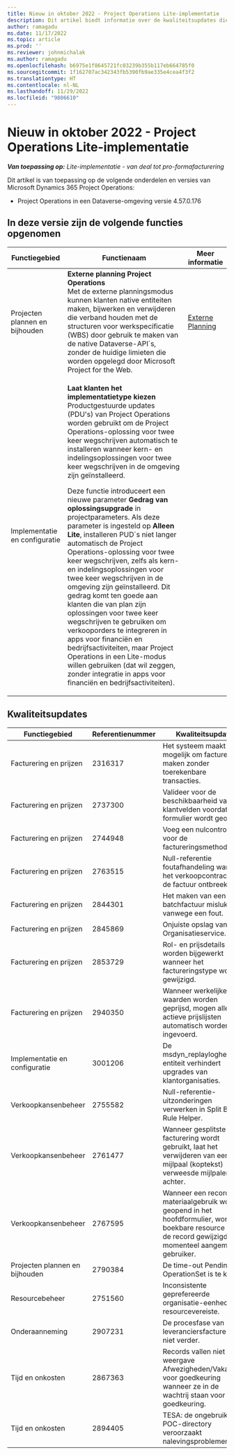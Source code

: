 ```yaml
---
title: Nieuw in oktober 2022 - Project Operations Lite-implementatie
description: Dit artikel biedt informatie over de kwaliteitsupdates die beschikbaar zijn in de versie van de Microsoft Dynamics 365 Project Operations Lite-implementatie van oktober 2022.
author: ramagadu
ms.date: 11/17/2022
ms.topic: article
ms.prod: ''
ms.reviewer: johnmichalak
ms.author: ramagadu
ms.openlocfilehash: b6975e1f8645721fc03239b355b117eb664785f0
ms.sourcegitcommit: 1f162707ac342343fb5390fb9ae335e4cea4f3f2
ms.translationtype: HT
ms.contentlocale: nl-NL
ms.lasthandoff: 11/29/2022
ms.locfileid: "9806610"
---
```

# <a name="whats-new-october-2022---project-operations-lite-deployment"></a>Nieuw in oktober 2022 - Project Operations Lite-implementatie

_**Van toepassing op:** Lite-implementatie - van deal tot pro-formafacturering_

Dit artikel is van toepassing op de volgende onderdelen en versies van Microsoft Dynamics 365 Project Operations:

- Project Operations in een Dataverse-omgeving versie 4.57.0.176

## <a name="features-included-in-this-release"></a>In deze versie zijn de volgende functies opgenomen

| Functiegebied | Functienaam | Meer informatie |
| --- | --- | --- |
| Projecten plannen en bijhouden | **Externe planning Project Operations**<br>Met de externe planningsmodus kunnen klanten native entiteiten maken, bijwerken en verwijderen die verband houden met de structuren voor werkspecificatie (WBS) door gebruik te maken van de native Dataverse-API´s, zonder de huidige limieten die worden opgelegd door Microsoft Project for the Web. | [Externe Planning](/dynamics365/project-operations/project-management/external-scheduling) |
| Implementatie en configuratie | <p>**Laat klanten het implementatietype kiezen**<br>Productgestuurde updates (PDU's) van Project Operations worden gebruikt om de Project Operations-oplossing voor twee keer wegschrijven automatisch te installeren wanneer kern- en indelingsoplossingen voor twee keer wegschrijven in de omgeving zijn geïnstalleerd.</p><p>Deze functie introduceert een nieuwe parameter **Gedrag van oplossingsupgrade** in projectparameters. Als deze parameter is ingesteld op **Alleen Lite**, installeren PUD´s niet langer automatisch de Project Operations-oplossing voor twee keer wegschrijven, zelfs als kern- en indelingsoplossingen voor twee keer wegschrijven in de omgeving zijn geïnstalleerd. Dit gedrag komt ten goede aan klanten die van plan zijn oplossingen voor twee keer wegschrijven te gebruiken om verkooporders te integreren in apps voor financiën en bedrijfsactiviteiten, maar Project Operations in een Lite-modus willen gebruiken (dat wil zeggen, zonder integratie in apps voor financiën en bedrijfsactiviteiten).</p> | |

## <a name="quality-updates"></a>Kwaliteitsupdates

| Functiegebied | Referentienummer | Kwaliteitsupdate |
| --- | --- | --- |
| Facturering en prijzen | 2316317 | Het systeem maakt het mogelijk om facturen te maken zonder toerekenbare transacties. |
| Facturering en prijzen | 2737300 | Valideer voor de beschikbaarheid van klantvelden voordat het formulier wordt geopend. |
| Facturering en prijzen | 2744948 | Voeg een nulcontrole toe voor de factureringsmethode. |
| Facturering en prijzen | 2763515 | Null-referentie foutafhandeling wanneer het verkoopcontract van de factuur ontbreekt. |
| Facturering en prijzen | 2844301 | Het maken van een batchfactuur mislukt vanwege een fout. |
| Facturering en prijzen | 2845869 | Onjuiste opslag van Organisatieservice. |
| Facturering en prijzen | 2853729 | Rol- en prijsdetails worden bijgewerkt wanneer het factureringstype wordt gewijzigd. |
| Facturering en prijzen | 2940350 | Wanneer werkelijke waarden worden geprijsd, mogen alleen actieve prijslijsten automatisch worden ingevoerd. |
| Implementatie en configuratie | 3001206 | De msdyn\_replaylogheader-entiteit verhindert upgrades van klantorganisaties. |
| Verkoopkansenbeheer | 2755582 | Null-referentie-uitzonderingen verwerken in Split Billing Rule Helper. |
| Verkoopkansenbeheer | 2761477 | Wanneer gesplitste facturering wordt gebruikt, laat het verwijderen van een mijlpaal (koptekst) verweesde mijlpalen achter. |
| Verkoopkansenbeheer | 2767595 | Wanneer een record voor materiaalgebruik wordt geopend in het hoofdformulier, wordt de boekbare resource voor de record gewijzigd in de momenteel aangemelde gebruiker. |
| Projecten plannen en bijhouden | 2790384 | De time-out Pending OperationSet is te kort. |
| Resourcebeheer | 2751560 | Inconsistente geprefereerde organisatie-eenheden in resourcevereiste. |
| Onderaanneming | 2907231 | De procesfase van leveranciersfacturen kan niet verder. |
| Tijd en onkosten | 2867363 | Records vallen niet uit de weergave Afwezigheden/Vakanties voor goedkeuring wanneer ze in de wachtrij staan voor goedkeuring. |
| Tijd en onkosten | 2894405 | TESA: de ongebruikte POC-directory veroorzaakt nalevingsproblemen. |
